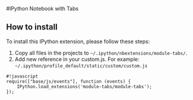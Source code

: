 #IPython Notebook with Tabs

How to install
--------------
To install this IPython extension, please follow these steps:

1. Copy all files in the projects to `~/.ipython/nbextensions/module-tabs/`.
2. Add new reference in your custom.js. For example: `~/.ipython/profile_default/static/custom/custom.js`
	
```
#!javascript
require(["base/js/events"], function (events) {    
    IPython.load_extensions('module-tabs/module-tabs'); 
});
```